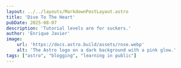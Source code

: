 ```yaml
---
layout: ../../layouts/MarkdownPostLayout.astro
title: 'Dive To The Heart'
pubDate: 2025-08-07
description: 'Tutorial levels are for suckers.'
author: 'Enrique Javier'
image:
    url: 'https://docs.astro.build/assets/rose.webp'
    alt: 'The Astro logo on a dark background with a pink glow.'
tags: ["astro", "blogging", "learning in public"]
---
```


